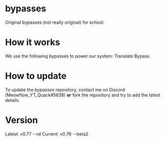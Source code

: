 # bypasses
Original bypasses (not really original) for school.

# How it works
We use the following bypasses to power our system: 
Translate Bypass

# How to update
To update the _bypasses_ repository, contact me on Discord (Meowflow_YT_Quack#5638) **or** fork the repository and try to add the latest details.

# Version
Latest: v0.77 --rd
Current: v0.76 --beta2
